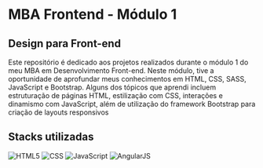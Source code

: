 # MBA Frontend - Módulo 1
## Design para Front-end

Este repositório é dedicado aos projetos realizados durante o módulo 1 do meu MBA em Desenvolvimento Front-end. Neste módulo, tive a oportunidade de aprofundar meus conhecimentos em HTML, CSS, SASS, JavaScript e Bootstrap. Alguns dos tópicos que aprendi incluem estruturação de páginas HTML, estilização com CSS, interações e dinamismo com JavaScript, além de utilização do framework Bootstrap para criação de layouts responsivos

## Stacks utilizadas
  ![HTML5](https://img.shields.io/badge/-HTML5-333333?style=flat&logo=HTML5)
  ![CSS](https://img.shields.io/badge/-CSS-333333?style=flat&logo=CSS3&logoColor=1572B6)
  ![JavaScript](https://img.shields.io/badge/-JavaScript-333333?style=flat&logo=javascript)
  ![AngularJS](https://img.shields.io/badge/AngularJS-333333?style=flat&logo=Angular)
 
